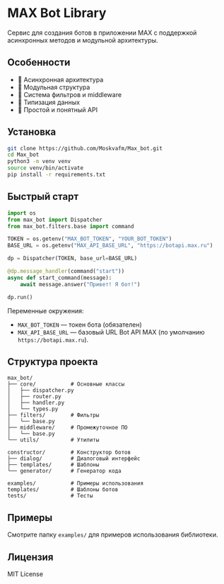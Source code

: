 # MAX Bot Library

Сервис для создания ботов в приложении MAX с поддержкой асинхронных методов и модульной архитектуры.

## Особенности

- 🚀 Асинхронная архитектура
- 🧩 Модульная структура
- 🔧 Система фильтров и middleware
- 📝 Типизация данных
- 🎯 Простой и понятный API

## Установка

```bash
git clone https://github.com/Moskvafm/Max_bot.git
cd Max_bot
python3 -m venv venv
source venv/bin/activate
pip install -r requirements.txt
```

## Быстрый старт

```python
import os
from max_bot import Dispatcher
from max_bot.filters.base import command

TOKEN = os.getenv("MAX_BOT_TOKEN", "YOUR_BOT_TOKEN")
BASE_URL = os.getenv("MAX_API_BASE_URL", "https://botapi.max.ru")

dp = Dispatcher(TOKEN, base_url=BASE_URL)

@dp.message_handler(command("start"))
async def start_command(message):
    await message.answer("Привет! Я бот!")

dp.run()
```

Переменные окружения:
- `MAX_BOT_TOKEN` — токен бота (обязателен)
- `MAX_API_BASE_URL` — базовый URL Bot API MAX (по умолчанию `https://botapi.max.ru`).

## Структура проекта

```
max_bot/
├── core/           # Основные классы
│   ├── dispatcher.py
│   ├── router.py
│   ├── handler.py
│   └── types.py
├── filters/        # Фильтры
│   └── base.py
├── middleware/     # Промежуточное ПО
│   └── base.py
└── utils/          # Утилиты

constructor/        # Конструктор ботов
├── dialog/         # Диалоговый интерфейс
├── templates/      # Шаблоны
└── generator/      # Генератор кода

examples/           # Примеры использования
templates/          # Шаблоны ботов
tests/              # Тесты
```

## Примеры

Смотрите папку `examples/` для примеров использования библиотеки.

## Лицензия

MIT License
